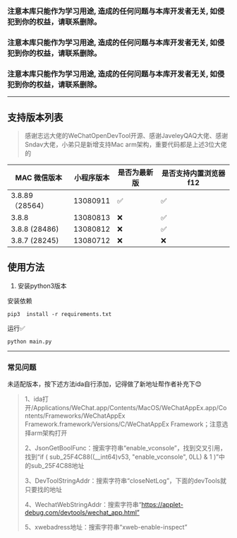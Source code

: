 ### **注意本库只能作为学习用途, 造成的任何问题与本库开发者无关, 如侵犯到你的权益，请联系删除。**

### **注意本库只能作为学习用途, 造成的任何问题与本库开发者无关, 如侵犯到你的权益，请联系删除。**

### **注意本库只能作为学习用途, 造成的任何问题与本库开发者无关, 如侵犯到你的权益，请联系删除。**

---


## 支持版本列表

> 感谢志远大佬的WeChatOpenDevTool开源、感谢JaveleyQAQ大佬、感谢Sndav大佬，小弟只是新增支持Mac arm架构，重要代码都是上述3位大佬的

| MAC 微信版本 | 小程序版本 | 是否为最新版 | 是否支持内置浏览器f12 |
| ---------------- | ---------- | ------------ | ------------ |
| 3.8.89（28564） | 13080911   | ✅           | ✅           |
| 3.8.8          | 13080813   |  ❌           | ✅           |
| 3.8.8 (28486)  | 13080812   | ❌              | ✅           |
| 3.8.7 (28245)   | 13080712   | ❌            | ❌            |




## 使用方法



1. 安装python3版本

安装依赖

```
pip3  install -r requirements.txt
```

运行✅

```
python main.py 
```
---

### 常见问题
未适配版本，按下述方法ida自行添加，记得做了新地址帮作者补充下😊
> 1、ida打开/Applications/WeChat.app/Contents/MacOS/WeChatAppEx.app/Contents/Frameworks/WeChatAppEx Framework.framework/Versions/C/WeChatAppEx Framework；注意选择arm架构打开
> 
> 2、JsonGetBoolFunc：搜索字符串“enable_vconsole”，找到交叉引用，找到“if ( sub_25F4C88((__int64)v53, "enable_vconsole", 0LL) & 1 )”中的sub_25F4C88地址
> 
> 3、DevToolStringAddr：搜索字符串“closeNetLog”，下面的devTools就只要找的地址
> 
> 4、WechatWebStringAddr：搜索字符串“https://applet-debug.com/devtools/wechat_app.html”
> 
> 5、xwebadress地址：搜索字符串“xweb-enable-inspect”


